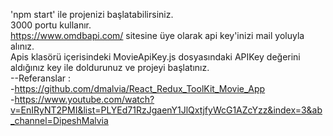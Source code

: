 'npm start' ile projenizi başlatabilirsiniz. <br>
3000 portu kullanır. <br>
https://www.omdbapi.com/ sitesine üye olarak api key'inizi mail yoluyla alınız. <br>
Apis klasörü içerisindeki MovieApiKey.js dosyasındaki APIKey değerini aldığınız key ile doldurunuz ve projeyi başlatınız. <br>
--Referanslar : <br> -https://github.com/dmalvia/React_Redux_ToolKit_Movie_App <br> -https://www.youtube.com/watch?v=EnIRyNT2PMI&list=PLYEd71RzJgaenY1JlQxtjfyWcG1AZcYzz&index=3&ab_channel=DipeshMalvia
